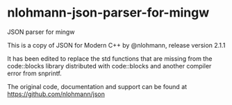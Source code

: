 # nlohmann-json-parser-for-mingw
JSON parser for mingw

This is a copy of JSON for Modern C++ by @nlohmann, release version 2.1.1

It has been edited to replace the std functions that are missing from the code::blocks library distributed with code::blocks
and another compiler error from snprintf.

The original code, documentation and support can be found at https://github.com/nlohmann/json


